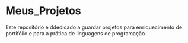 # Meus_Projetos
Este repositório é ddedicado a guardar projetos para enriquecimento de portifólio e para a prática de linguagens de programação.
